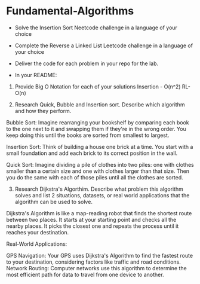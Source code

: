 # Fundamental-Algorithms


- Solve the Insertion Sort Neetcode challenge in a language of your choice

- Complete the Reverse a Linked List Leetcode challenge in a language of your choice

- Deliver the code for each problem in your repo for the lab.

- In your README:

1. Provide Big O Notation for each of your solutions
Insertion -  O(n^2)
RL- O(n)

2. Research Quick, Bubble and Insertion sort. Describe which algorithm and how they perform.

Bubble Sort: Imagine rearranging your bookshelf by comparing each book to the one next to it and swapping them if they're in the wrong order. You keep doing this until the books are sorted from smallest to largest.

Insertion Sort: Think of building a house one brick at a time. You start with a small foundation and add each brick to its correct position in the wall.

Quick Sort: Imagine dividing a pile of clothes into two piles: one with clothes smaller than a certain size and one with clothes larger than that size. Then you do the same with each of those piles until all the clothes are sorted.

3. Research Dijkstra's Algorthim. Describe what problem this algorithm solves and list 2 situations, datasets, or real world applications that the algorithm can be used to solve. 

Dijkstra's Algorithm is like a map-reading robot that finds the shortest route between two places. It starts at your starting point and checks all the nearby places. It picks the closest one and repeats the process until it reaches your destination.

Real-World Applications:

GPS Navigation: Your GPS uses Dijkstra's Algorithm to find the fastest route to your destination, considering factors like traffic and road conditions.
Network Routing: Computer networks use this algorithm to determine the most efficient path for data to travel from one device to another.